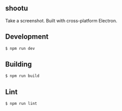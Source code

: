shootu
---

Take a screenshot. Built with cross-platform Electron.

Development
---
``` sh
$ npm run dev
```

Building
---
```sh
$ npm run build
```

Lint
---
``` sh
$ npm run lint
```
